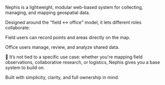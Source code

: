 Nephis is a lightweight, modular web-based system for collecting, managing, and mapping geospatial data.

Designed around the "field ↔ office" model, it lets different roles collaborate:

Field users can record points and areas directly on the map.

Office users manage, review, and analyze shared data.

🧩 It’s not tied to a specific use case: whether you're mapping field observations, collaborative research, or logistics, Nephis gives you a base system to build on.

Built with simplicity, clarity, and full ownership in mind.
